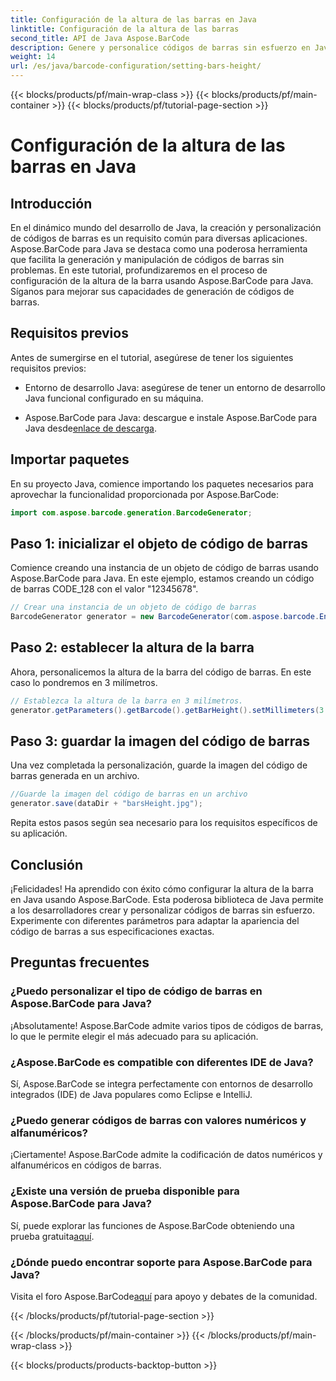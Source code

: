 ```yaml
---
title: Configuración de la altura de las barras en Java
linktitle: Configuración de la altura de las barras
second_title: API de Java Aspose.BarCode
description: Genere y personalice códigos de barras sin esfuerzo en Java con Aspose.BarCode. Establezca la altura de la barra, elija tipos y mejore las capacidades de su aplicación.
weight: 14
url: /es/java/barcode-configuration/setting-bars-height/
---
```


{{< blocks/products/pf/main-wrap-class >}}
{{< blocks/products/pf/main-container >}}
{{< blocks/products/pf/tutorial-page-section >}}

# Configuración de la altura de las barras en Java


## Introducción

En el dinámico mundo del desarrollo de Java, la creación y personalización de códigos de barras es un requisito común para diversas aplicaciones. Aspose.BarCode para Java se destaca como una poderosa herramienta que facilita la generación y manipulación de códigos de barras sin problemas. En este tutorial, profundizaremos en el proceso de configuración de la altura de la barra usando Aspose.BarCode para Java. Síganos para mejorar sus capacidades de generación de códigos de barras.

## Requisitos previos

Antes de sumergirse en el tutorial, asegúrese de tener los siguientes requisitos previos:

- Entorno de desarrollo Java: asegúrese de tener un entorno de desarrollo Java funcional configurado en su máquina.

-  Aspose.BarCode para Java: descargue e instale Aspose.BarCode para Java desde[enlace de descarga](https://releases.aspose.com/barcode/java/).

## Importar paquetes

En su proyecto Java, comience importando los paquetes necesarios para aprovechar la funcionalidad proporcionada por Aspose.BarCode:

```java
import com.aspose.barcode.generation.BarcodeGenerator;
```

## Paso 1: inicializar el objeto de código de barras

Comience creando una instancia de un objeto de código de barras usando Aspose.BarCode para Java. En este ejemplo, estamos creando un código de barras CODE_128 con el valor "12345678".

```java
// Crear una instancia de un objeto de código de barras
BarcodeGenerator generator = new BarcodeGenerator(com.aspose.barcode.EncodeTypes.CODE_128, "12345678");
```

## Paso 2: establecer la altura de la barra

Ahora, personalicemos la altura de la barra del código de barras. En este caso lo pondremos en 3 milímetros.

```java
// Establezca la altura de la barra en 3 milímetros.
generator.getParameters().getBarcode().getBarHeight().setMillimeters(3.0f);
```

## Paso 3: guardar la imagen del código de barras

Una vez completada la personalización, guarde la imagen del código de barras generada en un archivo.

```java
//Guarde la imagen del código de barras en un archivo
generator.save(dataDir + "barsHeight.jpg");
```

Repita estos pasos según sea necesario para los requisitos específicos de su aplicación.

## Conclusión

¡Felicidades! Ha aprendido con éxito cómo configurar la altura de la barra en Java usando Aspose.BarCode. Esta poderosa biblioteca de Java permite a los desarrolladores crear y personalizar códigos de barras sin esfuerzo. Experimente con diferentes parámetros para adaptar la apariencia del código de barras a sus especificaciones exactas.

## Preguntas frecuentes

### ¿Puedo personalizar el tipo de código de barras en Aspose.BarCode para Java?
¡Absolutamente! Aspose.BarCode admite varios tipos de códigos de barras, lo que le permite elegir el más adecuado para su aplicación.

### ¿Aspose.BarCode es compatible con diferentes IDE de Java?
Sí, Aspose.BarCode se integra perfectamente con entornos de desarrollo integrados (IDE) de Java populares como Eclipse e IntelliJ.

### ¿Puedo generar códigos de barras con valores numéricos y alfanuméricos?
¡Ciertamente! Aspose.BarCode admite la codificación de datos numéricos y alfanuméricos en códigos de barras.

### ¿Existe una versión de prueba disponible para Aspose.BarCode para Java?
 Sí, puede explorar las funciones de Aspose.BarCode obteniendo una prueba gratuita[aquí](https://releases.aspose.com/).

### ¿Dónde puedo encontrar soporte para Aspose.BarCode para Java?
 Visita el foro Aspose.BarCode[aquí](https://forum.aspose.com/c/barcode/13) para apoyo y debates de la comunidad.


{{< /blocks/products/pf/tutorial-page-section >}}

{{< /blocks/products/pf/main-container >}}
{{< /blocks/products/pf/main-wrap-class >}}

{{< blocks/products/products-backtop-button >}}
